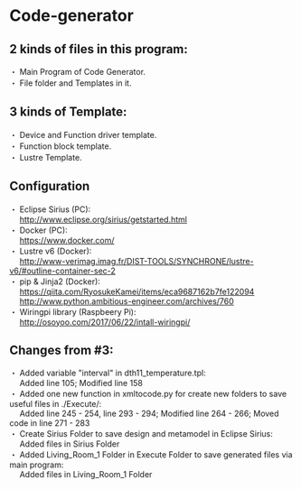 # Code-generator
## 2 kinds of files in this program:
・ Main Program of Code Generator. <br />
・ File folder and Templates in it. <br />

## 3 kinds of Template:
・ Device and Function driver template. <br />
・ Function block template. <br />
・ Lustre Template.

## Configuration
・ Eclipse Sirius (PC): <br/>
&emsp; http://www.eclipse.org/sirius/getstarted.html <br />
・ Docker (PC): <br />
&emsp; https://www.docker.com/ <br />
・ Lustre v6 (Docker): <br />
&emsp; http://www-verimag.imag.fr/DIST-TOOLS/SYNCHRONE/lustre-v6/#outline-container-sec-2 <br />
・ pip & Jinja2 (Docker): <br />
&emsp; https://qiita.com/RyosukeKamei/items/eca9687162b7fe122094 <br />
&emsp; http://www.python.ambitious-engineer.com/archives/760 <br />
・ Wiringpi library (Raspbeery Pi): <br />
&emsp; http://osoyoo.com/2017/06/22/intall-wiringpi/ <br />

## Changes from #3:
・ Added variable "interval" in dth11_temperature.tpl: <br />
&emsp; Added line 105; Modified line 158 <br />
・ Added one new function in xmltocode.py for create new folders to save useful files in ./Execute/: <br />
&emsp; Added line 245 - 254, line 293 - 294; Modified line 264 - 266; Moved code in line 271 - 283 <br />
・ Create Sirius Folder to save design and metamodel in Eclipse Sirius: <br />
&emsp; Added files in Sirius Folder <br />
・ Added Living_Room_1 Folder in Execute Folder to save generated files via main program: <br />
&emsp; Added files in Living_Room_1 Folder <br />

